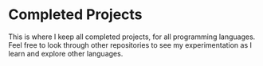 # Completed Projects
 This is where I keep all completed projects, for all programming languages. Feel free to look through other repositories to see my experimentation as I learn and explore other languages. 
